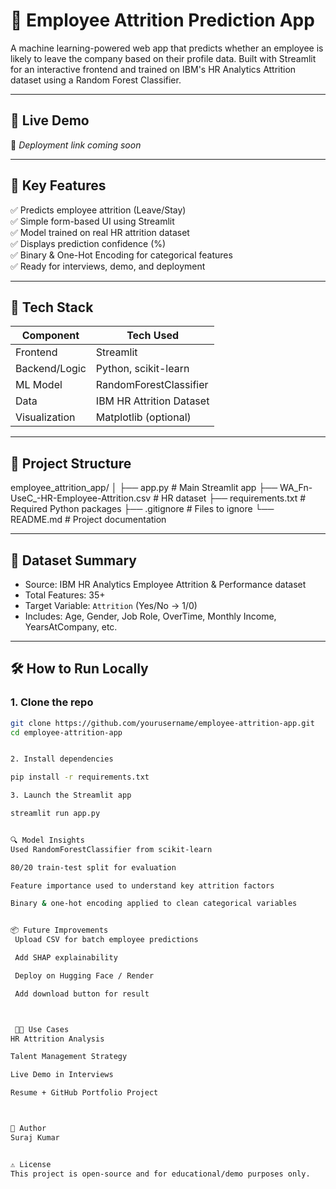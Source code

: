 # 🧠 Employee Attrition Prediction App

A machine learning-powered web app that predicts whether an employee is likely to leave the company based on their profile data. Built with Streamlit for an interactive frontend and trained on IBM's HR Analytics Attrition dataset using a Random Forest Classifier.

---

## 🚀 Live Demo

📍 _Deployment link coming soon_  


---

## 📌 Key Features

✅ Predicts employee attrition (Leave/Stay)  
✅ Simple form-based UI using Streamlit  
✅ Model trained on real HR attrition dataset  
✅ Displays prediction confidence (%)  
✅ Binary & One-Hot Encoding for categorical features  
✅ Ready for interviews, demo, and deployment

---

## 🧠 Tech Stack

| Component      | Tech Used                |
|----------------|--------------------------|
| Frontend       | Streamlit                |
| Backend/Logic  | Python, scikit-learn     |
| ML Model       | RandomForestClassifier   |
| Data           | IBM HR Attrition Dataset |
| Visualization  | Matplotlib (optional)    |

---

## 📁 Project Structure

employee_attrition_app/
│
├── app.py # Main Streamlit app
├── WA_Fn-UseC_-HR-Employee-Attrition.csv # HR dataset
├── requirements.txt # Required Python packages
├── .gitignore # Files to ignore
└── README.md # Project documentation


---

## 📂 Dataset Summary

- Source: IBM HR Analytics Employee Attrition & Performance dataset
- Total Features: 35+
- Target Variable: `Attrition` (Yes/No → 1/0)
- Includes: Age, Gender, Job Role, OverTime, Monthly Income, YearsAtCompany, etc.

---

## 🛠 How to Run Locally

### 1. Clone the repo

```bash
git clone https://github.com/yourusername/employee-attrition-app.git
cd employee-attrition-app


2. Install dependencies

pip install -r requirements.txt

3. Launch the Streamlit app

streamlit run app.py


🔍 Model Insights
Used RandomForestClassifier from scikit-learn

80/20 train-test split for evaluation

Feature importance used to understand key attrition factors

Binary & one-hot encoding applied to clean categorical variables


📦 Future Improvements
 Upload CSV for batch employee predictions

 Add SHAP explainability

 Deploy on Hugging Face / Render

 Add download button for result



 🧑‍💼 Use Cases
HR Attrition Analysis

Talent Management Strategy

Live Demo in Interviews

Resume + GitHub Portfolio Project



📄 Author
Suraj Kumar


⚠️ License
This project is open-source and for educational/demo purposes only.